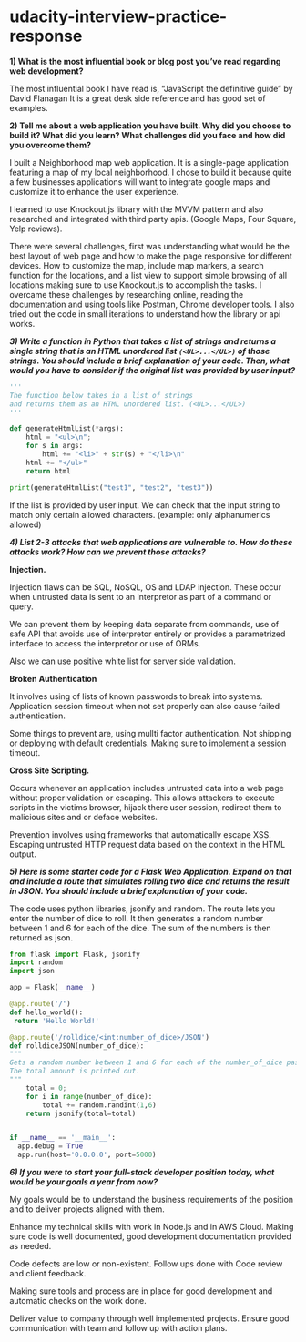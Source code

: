 # udacity-interview-practice-response
**1) What is the most influential book or blog post you’ve read regarding web development?**

The most influential book I have read is, “JavaScript the definitive guide” by David Flanagan
It is a great desk side reference and has good set of examples.

**2) Tell me about a web application you have built. Why did you choose to build it? What did you learn? What challenges did you face and how did you overcome them?**

I built a Neighborhood map web application. It is a single-page application featuring a map of my local neighborhood.
I chose to build it because quite a few businesses applications will want to integrate google maps and customize it to enhance the user experience.

I learned to use Knockout.js library with the MVVM pattern and also researched and integrated with third party apis. (Google Maps, Four Square, Yelp reviews).

There were several challenges, first was understanding what would be the best layout of web page and how to make the page responsive for different devices.
How to customize the map, include map markers, a search function for the locations, and a list view to support simple browsing of all locations making sure to use Knockout.js to accomplish the tasks.
I overcame these challenges by researching online, reading the documentation and using tools like Postman, Chrome developer tools. I also tried out the code in small iterations to understand how the library or api works.

***3)  Write a function in Python that takes a list of strings and returns a single string that is an HTML unordered list `(<UL>...</UL>)` of those strings. You should include a brief explanation of your code. Then, what would you have to consider if the original list was provided by user input?***

```python
'''
The function below takes in a list of strings
and returns them as an HTML unordered list. (<UL>...</UL>)
'''

def generateHtmlList(*args):
	html = "<ul>\n";
	for s in args:
		html += "<li>" + str(s) + "</li>\n"
	html += "</ul>"
	return html

print(generateHtmlList("test1", "test2", "test3"))
```
If the list is provided by user input. We can check that the input string to match only certain allowed characters. (example: only alphanumerics allowed)

***4) List 2-3 attacks that web applications are vulnerable to. How do these attacks work? How can we prevent those attacks?***

**Injection.**

Injection flaws can be SQL, NoSQL, OS and LDAP injection.
These occur when untrusted data is sent to an interpretor as part of a command or query.

We can prevent them by keeping data separate from commands, use of safe API that avoids use of interpretor entirely or provides a parametrized interface to access the interpretor or use of ORMs.

Also we can use positive white list for server side validation.

**Broken Authentication**

It involves using of lists of known passwords to break into systems. Application session timeout when not set properly can also cause failed authentication.

Some things to prevent are, using mullti factor authentication.
Not shipping or deploying with default credentials. Making sure to implement a session timeout.

**Cross Site Scripting.**

Occurs whenever an application includes untrusted data into a web page without proper validation or escaping. This allows attackers to execute scripts in the victims browser, hijack there user session, redirect them to malicious sites and or deface websites.

Prevention involves using frameworks that automatically escape XSS.
Escaping untrusted HTTP request data based on the context in the HTML output.



***5) Here is some starter code for a Flask Web Application. Expand on that and include a route that simulates rolling two dice and returns the result in JSON. You should include a brief explanation of your code.***

The code uses python libraries, jsonify and random. The route lets you enter the number of dice to roll. It then generates a random number between 1 and 6 for each of the dice. The sum of the numbers is then returned as json.
```python
from flask import Flask, jsonify
import random
import json

app = Flask(__name__)

@app.route('/')
def hello_world():
 return 'Hello World!'

@app.route('/rolldice/<int:number_of_dice>/JSON')
def rolldiceJSON(number_of_dice):
"""
Gets a random number between 1 and 6 for each of the number_of_dice passed in.
The total amount is printed out.
"""
	total = 0;
	for i in range(number_of_dice):
 		total += random.randint(1,6)
	return jsonify(total=total)


if __name__ == '__main__':
  app.debug = True
  app.run(host='0.0.0.0', port=5000)
```
***6) If you were to start your full-stack developer position today, what would be your goals a year from now?***

My goals would be to understand the business requirements of the position and to deliver projects aligned with them.

Enhance my technical skills with work in Node.js and in AWS Cloud.
Making sure code is well documented, good development documentation provided as needed.

Code defects are low or non-existent. Follow ups done with Code review and client feedback.

Making sure tools and process are in place for good development and automatic checks on the work done.

Deliver value to company through well implemented projects.
Ensure good communication with team and follow up with action plans.
